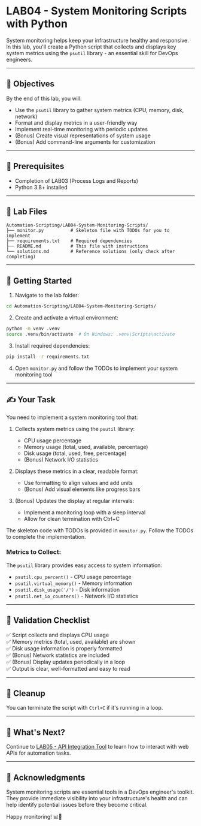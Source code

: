 # LAB04 - System Monitoring Scripts with Python

System monitoring helps keep your infrastructure healthy and responsive. In this lab, you'll create a Python script that collects and displays key system metrics using the `psutil` library - an essential skill for DevOps engineers.

---

## 🎯 Objectives

By the end of this lab, you will:
- Use the `psutil` library to gather system metrics (CPU, memory, disk, network)
- Format and display metrics in a user-friendly way
- Implement real-time monitoring with periodic updates
- (Bonus) Create visual representations of system usage
- (Bonus) Add command-line arguments for customization

---

## 🧰 Prerequisites

- Completion of LAB03 (Process Logs and Reports)
- Python 3.8+ installed

---

## 📁 Lab Files

```
Automation-Scripting/LAB04-System-Monitoring-Scripts/
├── monitor.py          # Skeleton file with TODOs for you to implement
├── requirements.txt    # Required dependencies
├── README.md           # This file with instructions
└── solutions.md        # Reference solutions (only check after completing)
```

---

## 🚀 Getting Started

1. Navigate to the lab folder:
```bash
cd Automation-Scripting/LAB04-System-Monitoring-Scripts/
```

2. Create and activate a virtual environment:
```bash
python -m venv .venv
source .venv/bin/activate  # On Windows: .venv\Scripts\activate
```

3. Install required dependencies:
```bash
pip install -r requirements.txt
```

4. Open `monitor.py` and follow the TODOs to implement your system monitoring tool

---

## ✍️ Your Task

You need to implement a system monitoring tool that:

1. Collects system metrics using the `psutil` library:
   - CPU usage percentage
   - Memory usage (total, used, available, percentage)
   - Disk usage (total, used, free, percentage)
   - (Bonus) Network I/O statistics

2. Displays these metrics in a clear, readable format:
   - Use formatting to align values and add units
   - (Bonus) Add visual elements like progress bars

3. (Bonus) Updates the display at regular intervals:
   - Implement a monitoring loop with a sleep interval
   - Allow for clean termination with Ctrl+C

The skeleton code with TODOs is provided in `monitor.py`. Follow the TODOs to complete the implementation.

### Metrics to Collect:

The `psutil` library provides easy access to system information:
- `psutil.cpu_percent()` - CPU usage percentage
- `psutil.virtual_memory()` - Memory information
- `psutil.disk_usage('/')` - Disk information
- `psutil.net_io_counters()` - Network I/O statistics

---

## 🧪 Validation Checklist

✅ Script collects and displays CPU usage  
✅ Memory metrics (total, used, available) are shown  
✅ Disk usage information is properly formatted  
✅ (Bonus) Network statistics are included  
✅ (Bonus) Display updates periodically in a loop  
✅ Output is clear, well-formatted and easy to read  

---

## 🧹 Cleanup
You can terminate the script with `Ctrl+C` if it's running in a loop.

---

## 💬 What's Next?
Continue to [LAB05 - API Integration Tool](../LAB05-API-Integration-Tool/) to learn how to interact with web APIs for automation tasks.

---

## 🙏 Acknowledgments
System monitoring scripts are essential tools in a DevOps engineer's toolkit. They provide immediate visibility into your infrastructure's health and can help identify potential issues before they become critical.

Happy monitoring! 📊🐍